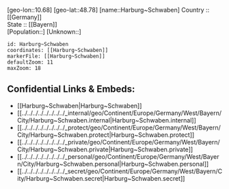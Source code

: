 ﻿---
location: [48.78,10.68] 
mapzoom: [7,12] 
mapmarker: city 
type: City
tags:
- geo/City


SpocWebEntityId: 30767
isDeleted: false
confidential: public

---
[geo-lon::10.68] 
[geo-lat::48.78] 
[name::Harburg~Schwaben] 
Country :: [[Germany]]  
State :: [[Bayern]]  
[Population::] 
[Unknown::] 


```leaflet
id: Harburg~Schwaben
coordinates: [[Harburg~Schwaben]] 
markerFile: [[Harburg~Schwaben]] 
defaultZoom: 11 
maxZoom: 18
```


## Confidential Links & Embeds: 
- [[Harburg~Schwaben|Harburg~Schwaben]]  
- [[../../../../../../../../_internal/geo/Continent/Europe/Germany/West/Bayern/City/Harburg~Schwaben.internal|Harburg~Schwaben.internal]] 
- [[../../../../../../../../_protect/geo/Continent/Europe/Germany/West/Bayern/City/Harburg~Schwaben.protect|Harburg~Schwaben.protect]] 
- [[../../../../../../../../_private/geo/Continent/Europe/Germany/West/Bayern/City/Harburg~Schwaben.private|Harburg~Schwaben.private]] 
- [[../../../../../../../../_personal/geo/Continent/Europe/Germany/West/Bayern/City/Harburg~Schwaben.personal|Harburg~Schwaben.personal]] 
- [[../../../../../../../../_secret/geo/Continent/Europe/Germany/West/Bayern/City/Harburg~Schwaben.secret|Harburg~Schwaben.secret]] 
